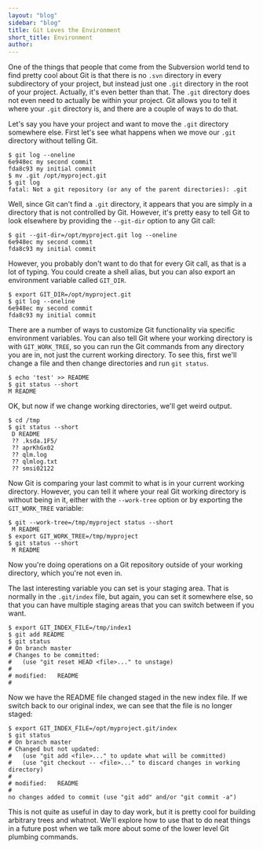 ```yaml
---
layout: "blog"
sidebar: "blog"
title: Git Loves the Environment
short_title: Environment
author:
---
```


One of the things that people that come from the Subversion world tend
to find pretty cool about Git is that there is no `.svn` directory in
every subdirectory of your project, but instead just one `.git` directory
in the root of your project.  Actually, it's even better than that.
The `.git` directory does not even need to actually be within your project.
Git allows you to tell it where your `.git` directory is, and there are
a couple of ways to do that.

Let's say you have your project and want to move the `.git` directory
somewhere else.  First let's see what happens when we move our `.git`
directory without telling Git.

    $ git log --oneline
    6e948ec my second commit
    fda8c93 my initial commit
    $ mv .git /opt/myproject.git
    $ git log
    fatal: Not a git repository (or any of the parent directories): .git

Well, since Git can't find a `.git` directory, it appears that you are
simply in a directory that is not controlled by Git.  However, it's
pretty easy to tell Git to look elsewhere by providing the `--git-dir`
option to any Git call:

    $ git --git-dir=/opt/myproject.git log --oneline
    6e948ec my second commit
    fda8c93 my initial commit

However, you probably don't want to do that for every Git call, as
that is a lot of typing.  You could create a shell alias, but you can
also export an environment variable called `GIT_DIR`.

    $ export GIT_DIR=/opt/myproject.git
    $ git log --oneline
    6e948ec my second commit
    fda8c93 my initial commit

There are a number of ways to customize Git functionality via specific
environment variables.  You can also tell Git where your working directory
is with `GIT_WORK_TREE`, so you can run the Git commands from any
directory you are in, not just the current working directory. To see this,
first we'll change a file and then change directories and run `git status`.

    $ echo 'test' >> README
    $ git status --short
    M README

OK, but now if we change working directories, we'll get weird output.

    $ cd /tmp
    $ git status --short
     D README
     ?? .ksda.1F5/
     ?? aprKhGx02
     ?? qlm.log
     ?? qlmlog.txt
     ?? smsi02122

Now Git is comparing your last commit to what is in your current working
directory.  However, you can tell it where your real Git working directory
is without being in it, either with the `--work-tree` option or by exporting
the `GIT_WORK_TREE` variable:

    $ git --work-tree=/tmp/myproject status --short
     M README
    $ export GIT_WORK_TREE=/tmp/myproject
    $ git status --short
     M README

Now you're doing operations on a Git repository outside of your working
directory, which you're not even in.

The last interesting variable you can set is your staging area.  That
is normally in the `.git/index` file, but again, you can set it somewhere
else, so that you can have multiple staging areas that you can switch
between if you want.

    $ export GIT_INDEX_FILE=/tmp/index1
    $ git add README
    $ git status
    # On branch master
    # Changes to be committed:
    #   (use "git reset HEAD <file>..." to unstage)
    #
    # modified:   README
    #

Now we have the README file changed staged in the new index file.  If we
switch back to our original index, we can see that the file is no longer
staged:

    $ export GIT_INDEX_FILE=/opt/myproject.git/index
    $ git status
    # On branch master
    # Changed but not updated:
    #   (use "git add <file>..." to update what will be committed)
    #   (use "git checkout -- <file>..." to discard changes in working directory)
    #
    # modified:   README
    #
    no changes added to commit (use "git add" and/or "git commit -a")

This is not quite as useful in day to day work, but it is pretty cool for
building arbitrary trees and whatnot.  We'll explore how to use that to
do neat things in a future post when we talk more about some of the lower
level Git plumbing commands.
